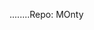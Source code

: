 









































































































































































































































































































































































































































































































































































































































































































































........Repo: MOnty